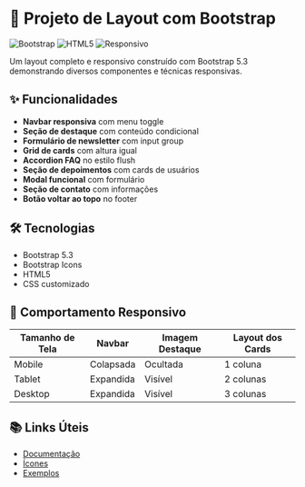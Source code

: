 # 🚀 Projeto de Layout com Bootstrap

![Bootstrap](https://img.shields.io/badge/Bootstrap-5.3-563D7C?logo=bootstrap)
![HTML5](https://img.shields.io/badge/HTML5-E34F26?logo=html5)
![Responsivo](https://img.shields.io/badge/Responsivo-Sim-brightgreen)

Um layout completo e responsivo construído com Bootstrap 5.3 demonstrando diversos componentes e técnicas responsivas.

## ✨ Funcionalidades

- **Navbar responsiva** com menu toggle
- **Seção de destaque** com conteúdo condicional
- **Formulário de newsletter** com input group
- **Grid de cards** com altura igual
- **Accordion FAQ** no estilo flush
- **Seção de depoimentos** com cards de usuários
- **Modal funcional** com formulário
- **Seção de contato** com informações
- **Botão voltar ao topo** no footer

## 🛠️ Tecnologias

- Bootstrap 5.3
- Bootstrap Icons
- HTML5
- CSS customizado

## 📱 Comportamento Responsivo

| Tamanho de Tela | Navbar | Imagem Destaque | Layout dos Cards |
|-----------------|--------|-----------------|------------------|
| Mobile         | Colapsada | Ocultada | 1 coluna |
| Tablet         | Expandida | Visível | 2 colunas |
| Desktop        | Expandida | Visível | 3 colunas |


## 📚 Links Úteis
- [Documentação](https://getbootstrap.com/docs/5.3/)
- [Ícones](https://icons.getbootstrap.com/)
- [Exemplos](https://getbootstrap.com/docs/5.3/examples/)